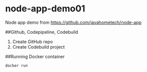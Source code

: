 # node-app-demo01
Node app demo from https://github.com/javahometech/node-app


##Github, Codepipeline, Codebuild

1. Create GitHub repo
2. Create Codebuild project

##Running Docker container

``
docker run 
``
